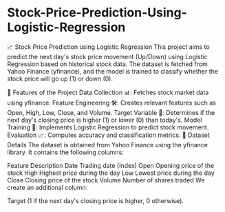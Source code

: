 # Stock-Price-Prediction-Using-Logistic-Regression

📈 Stock Price Prediction using Logistic Regression
This project aims to predict the next day's stock price movement (Up/Down) using Logistic Regression based on historical stock data. The dataset is fetched from Yahoo Finance (yfinance), and the model is trained to classify whether the stock price will go up (1) or down (0).

🚀 Features of the Project
Data Collection 📊: Fetches stock market data using yfinance.
Feature Engineering 🛠: Creates relevant features such as Open, High, Low, Close, and Volume.
Target Variable 🎯: Determines if the next day's closing price is higher (1) or lower (0) than today's.
Model Training 🤖: Implements Logistic Regression to predict stock movement.
Evaluation 📈: Computes accuracy and classification metrics.
📂 Dataset Details
The dataset is obtained from Yahoo Finance using the yfinance library. It contains the following columns:

Feature	Description
Date	Trading date (Index)
Open	Opening price of the stock
High	Highest price during the day
Low	Lowest price during the day
Close	Closing price of the stock
Volume	Number of shares traded
We create an additional column:

Target (1 if the next day's closing price is higher, 0 otherwise).
